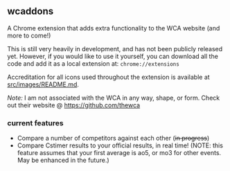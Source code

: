 ## wcaddons

A Chrome extension that adds extra functionality to the WCA website (and more to come!)

This is still very heavily in development, and has not been publicly released yet. However, if you would like to use it yourself, you can download all the code and add it as a local extension at: `chrome://extensions`

Accreditation for all icons used throughout the extension is available at [src/images/README.md](src/images/README.md).

*Note:* I am not associated with the WCA in any way, shape, or form. Check out their website @ https://github.com/thewca

### current features

 - Compare a number of competitors against each other (~~in progress~~)
 - Compare Cstimer results to your official results, in real time! (NOTE: this feature assumes that your first average is ao5, or mo3 for other events. May be enhanced in the future.)
